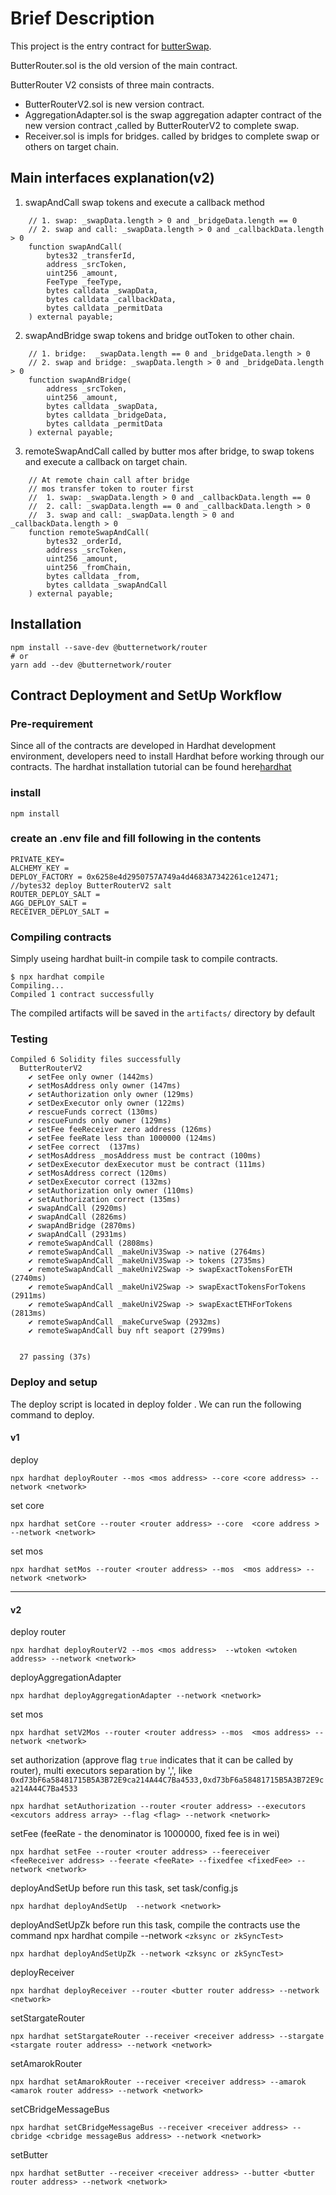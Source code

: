 # Brief Description

This project is  the entry contract for [butterSwap](https://butterswap.io).

ButterRouter.sol is  the old version of the main contract.

ButterRouter V2 consists of three main contracts.

* ButterRouterV2.sol  is new version contract.
* AggregationAdapter.sol  is the swap aggregation adapter contract of the new version contract ,called by ButterRouterV2  to complete swap.
* Receiver.sol is impls for bridges. called by bridges to complete swap or others on target chain.

## Main interfaces explanation(v2)

1. swapAndCall  swap tokens and execute a callback method

```solidity
    // 1. swap: _swapData.length > 0 and _bridgeData.length == 0
    // 2. swap and call: _swapData.length > 0 and _callbackData.length > 0
    function swapAndCall(
        bytes32 _transferId,
        address _srcToken,
        uint256 _amount,
        FeeType _feeType,
        bytes calldata _swapData,
        bytes calldata _callbackData,
        bytes calldata _permitData
    ) external payable;
```

2. swapAndBridge swap tokens and bridge outToken to other chain.

```solidity
    // 1. bridge:  _swapData.length == 0 and _bridgeData.length > 0
    // 2. swap and bridge: _swapData.length > 0 and _bridgeData.length > 0
    function swapAndBridge(
        address _srcToken,
        uint256 _amount,
        bytes calldata _swapData,
        bytes calldata _bridgeData,
        bytes calldata _permitData
    ) external payable;
```

3. remoteSwapAndCall called by butter mos after bridge, to swap tokens and execute a callback on target chain.

```solidity
    // At remote chain call after bridge
    // mos transfer token to router first
    //  1. swap: _swapData.length > 0 and _callbackData.length == 0
    //  2. call: _swapData.length == 0 and _callbackData.length > 0
    //  3. swap and call: _swapData.length > 0 and _callbackData.length > 0
    function remoteSwapAndCall(
        bytes32 _orderId,
        address _srcToken,
        uint256 _amount,
        uint256 _fromChain,
        bytes calldata _from,
        bytes calldata _swapAndCall
    ) external payable;
```

## Installation

```shell
npm install --save-dev @butternetwork/router
# or
yarn add --dev @butternetwork/router
```

## Contract Deployment and SetUp Workflow

### Pre-requirement

Since all of the contracts are developed in Hardhat development environment, developers need to install Hardhat before working through our contracts. The hardhat installation tutorial can be found here[hardhat](https://hardhat.org/hardhat-runner/docs/getting-started#installation)

### install

```shell
npm install
```

### create an .env file and fill following in the contents

```
PRIVATE_KEY=
ALCHEMY_KEY = 
DEPLOY_FACTORY = 0x6258e4d2950757A749a4d4683A7342261ce12471;
//bytes32 deploy ButterRouterV2 salt
ROUTER_DEPLOY_SALT = 
AGG_DEPLOY_SALT = 
RECEIVER_DEPLOY_SALT = 
```

### Compiling contracts

Simply useing hardhat built-in compile task to compile contracts.

```
$ npx hardhat compile
Compiling...
Compiled 1 contract successfully
```

The compiled artifacts will be saved in the `artifacts/` directory by default

### Testing

```
Compiled 6 Solidity files successfully
  ButterRouterV2
    ✔ setFee only owner (1442ms)
    ✔ setMosAddress only owner (147ms)
    ✔ setAuthorization only owner (129ms)
    ✔ setDexExecutor only owner (122ms)
    ✔ rescueFunds correct (130ms)
    ✔ rescueFunds only owner (129ms)
    ✔ setFee feeReceiver zero address (126ms)
    ✔ setFee feeRate less than 1000000 (124ms)
    ✔ setFee correct  (137ms)
    ✔ setMosAddress _mosAddress must be contract (100ms)
    ✔ setDexExecutor dexExecutor must be contract (111ms)
    ✔ setMosAddress correct (120ms)
    ✔ setDexExecutor correct (132ms)
    ✔ setAuthorization only owner (110ms)
    ✔ setAuthorization correct (135ms)
    ✔ swapAndCall (2920ms)
    ✔ swapAndCall (2826ms)
    ✔ swapAndBridge (2870ms)
    ✔ swapAndCall (2931ms)
    ✔ remoteSwapAndCall (2808ms)
    ✔ remoteSwapAndCall _makeUniV3Swap -> native (2764ms)
    ✔ remoteSwapAndCall _makeUniV3Swap -> tokens (2735ms)
    ✔ remoteSwapAndCall _makeUniV2Swap -> swapExactTokensForETH (2740ms)
    ✔ remoteSwapAndCall _makeUniV2Swap -> swapExactTokensForTokens (2911ms)
    ✔ remoteSwapAndCall _makeUniV2Swap -> swapExactETHForTokens (2813ms)
    ✔ remoteSwapAndCall _makeCurveSwap (2932ms)
    ✔ remoteSwapAndCall buy nft seaport (2799ms)


  27 passing (37s)
```

### Deploy and setup

The deploy script is located in deploy folder . We can run the following command to deploy.

#### v1

deploy

```
npx hardhat deployRouter --mos <mos address> --core <core address> --network <network>
```

set core

```
npx hardhat setCore --router <router address> --core  <core address > --network <network>
```

set mos

```
npx hardhat setMos --router <router address> --mos  <mos address> --network <network>
```

---

#### v2

deploy router

```
npx hardhat deployRouterV2 --mos <mos address>  --wtoken <wtoken address> --network <network>
```

deployAggregationAdapter

```
npx hardhat deployAggregationAdapter --network <network>
```

set mos

```
npx hardhat setV2Mos --router <router address> --mos  <mos address> --network <network>
```

set authorization  (approve flag `true`  indicates that it can be called by router),
multi executors separation by ',', like `0xd73bF6a58481715B5A3B72E9ca214A44C7Ba4533,0xd73bF6a58481715B5A3B72E9ca214A44C7Ba4533`

```
npx hardhat setAuthorization --router <router address> --executors <excutors address array> --flag <flag> --network <network>
```

 setFee  (feeRate - the denominator is 1000000, fixed fee is in wei)

```
npx hardhat setFee --router <router address> --feereceiver <feeReceiver address> --feerate <feeRate> --fixedfee <fixedFee> --network <network>
```

deployAndSetUp  before run this task, set task/config.js

```
npx hardhat deployAndSetUp  --network <network>
```

deployAndSetUpZk  before run this task, compile the contracts use the command  npx hardhat compile --network  `<zksync or zkSyncTest>`

```
npx hardhat deployAndSetUpZk --network <zksync or zkSyncTest>
```

deployReceiver

```shell
npx hardhat deployReceiver --router <butter router address> --network <network>
```

setStargateRouter

```shell
npx hardhat setStargateRouter --receiver <receiver address> --stargate <stargate router address> --network <network>
```

setAmarokRouter

```shell
npx hardhat setAmarokRouter --receiver <receiver address> --amarok <amarok router address> --network <network>
```

setCBridgeMessageBus

```shell
npx hardhat setCBridgeMessageBus --receiver <receiver address> --cbridge <cbridge messageBus address> --network <network>
```

setButter

```shell
npx hardhat setButter --receiver <receiver address> --butter <butter router address> --network <network>
```
